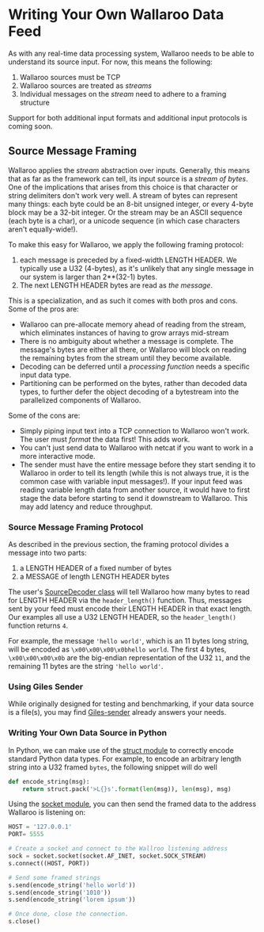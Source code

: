 # Writing Your Own Wallaroo Data Feed

As with any real-time data processing system, Wallaroo needs to be able to understand its source input. For now, this means the following:
1. Wallaroo sources must be TCP
2. Wallaroo sources are treated as _streams_
3. Individual messages on the _stream_ need to adhere to a framing structure

Support for both additional input formats and additional input protocols is coming soon.

## Source Message Framing

Wallaroo applies the _stream_ abstraction over inputs. Generally, this means that as far as the framework can tell, its input source is a _stream of bytes_. One of the implications that arises from this choice is that character or string delimiters don't work very well.
A stream of bytes can represent many things: each byte could be an 8-bit unsigned integer, or every 4-byte block may be a 32-bit integer. Or the stream may be an ASCII sequence (each byte is a char), or a unicode sequence (in which case characters aren't equally-wide!).

To make this easy for Wallaroo, we apply the following framing protocol:
1. each message is preceded by a fixed-width LENGTH HEADER. We typically use a U32 (4-bytes), as it's unlikely that any single message in our system is larger than 2**(32-1) bytes.
2. The next LENGTH HEADER bytes are read as _the message_.

This is a specialization, and as such it comes with both pros and cons.
Some of the pros are:
- Wallaroo can pre-allocate memory ahead of reading from the stream, which eliminates instances of having to grow arrays mid-stream
- There is no ambiguity about whether a message is complete. The message's bytes are either all there, or Wallaroo will block on reading the remaining bytes from the stream until they become available.
- Decoding can be deferred until a _processing function_ needs a specific input data type.
- Partitioning can be performed on the bytes, rather than decoded data types, to further defer the object decoding of a bytestream into the parallelized components of Wallaroo.

Some of the cons are:
- Simply piping input text into a TCP connection to Wallaroo won't work. The user must _format_ the data first! This adds work.
- You can't just send data to Wallaroo with netcat if you want to work in a more interactive mode.
- The sender must have the entire message before they start sending it to Wallaroo in order to tell its length (while this is not always true, it is the common case with variable input messages!). If your input feed was reading variable length data from another source, it would have to first stage the data before starting to send it downstream to Wallaroo. This may add latency and reduce throughput.

### Source Message Framing Protocol

As described in the previous section, the framing protocol divides a message into two parts:
1. a LENGTH HEADER of a fixed number of bytes
2. a MESSAGE of length LENGTH HEADER bytes

The user's [SourceDecoder class](/book/core-concepts/decoders-and-encoders.md#creating-a-decoder) will tell Wallaroo how many bytes to read for LENGTH HEADER via the `header_length()` function.
Thus, messages sent by your feed must encode their LENGTH HEADER in that exact length.
Our examples all use a U32 LENGTH HEADER, so the `header_length()` function returns `4`.

For example, the message `'hello world'`, which is an 11 bytes long string, will be encoded as
`\x00\x00\x00\x0bhello world`.
The first 4 bytes, `\x00\x00\x00\x0b` are the big-endian representation of the U32 `11`, and the remaining 11 bytes are the string `'hello world'`.

### Using Giles Sender

While originally designed for testing and benchmarking, if your data source is a file(s), you may find [Giles-sender](/book/wallaroo-tools/giles-sender.md) already answers your needs.

### Writing Your Own Data Source in Python

In Python, we can make use of the [struct module](https://docs.python.org/2/library/struct.html) to correctly encode standard Python data types.
For example, to encode an arbitrary length string into a U32 framed `bytes`, the following snippet will do well

```python
def encode_string(msg):
    return struct.pack('>L{}s'.format(len(msg)), len(msg), msg)
```

Using the [socket module](https://docs.python.org/2/library/socket.html), you can then send the framed data to the address Wallaroo is listening on:

```python
HOST = '127.0.0.1'
PORT= 5555

# Create a socket and connect to the Wallroo listening address
sock = socket.socket(socket.AF_INET, socket.SOCK_STREAM)
s.connect((HOST, PORT))

# Send some framed strings
s.send(encode_string('hello world'))
s.send(encode_string('1010'))
s.send(encode_string('lorem ipsum'))

# Once done, close the connection.
s.close()
```

